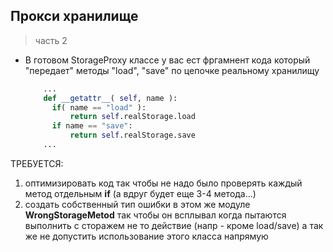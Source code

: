 ## Прокси хранилище

> часть 2

* В готовом StorageProxy классе у вас ест фргамнент кода который "передает" методы "load", "save" по цепочке реальному хранилищу

  ```py
      ...
      def __getattr__( self, name ):
        if( name == "load" ):
            return self.realStorage.load
        if name == "save":
            return self.realStorage.save
      ...      
  ```
  
ТРЕБУЕТСЯ: 
  1. оптимизировать код так чтобы не надо было проверять каждый метод отдельным **if** (а вдруг будет еще 3-4 метода...) 
  2. создать собственный тип ошибки в этом же модуле **WrongStorageMetod** так чтобы он всплывал когда пытаются выполнить с сторажем не то действие (напр - кроме load/save) а так же не допустить использование этого класса напрямую

